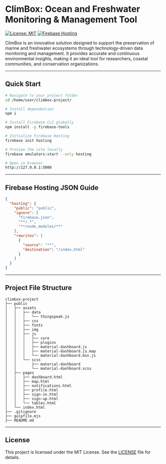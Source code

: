 # ClimBox: Ocean and Freshwater Monitoring & Management Tool

[![License: MIT](https://img.shields.io/badge/License-MIT-yellow.svg)](https://opensource.org/licenses/MIT)
[![Firebase Hosting](https://img.shields.io/badge/Hosted%20on-Firebase-orange?style=flat-square)](https://firebase.google.com/products/hosting)

ClimBox is an innovative solution designed to support the preservation of marine and freshwater ecosystems through technology-driven data monitoring and management. It provides accurate and continuous environmental insights, making it an ideal tool for researchers, coastal communities, and conservation organizations.

---

## Quick Start

```bash
# Navigate to your project folder
cd /home/user/climbox-project/

# Install dependencies
npm i

# Install Firebase CLI globally
npm install -g firebase-tools

# Initialize Firebase Hosting
firebase init hosting

# Preview the site locally
firebase emulators:start --only hosting

# Open in browser
http://127.0.0.1:5000
```

---

## Firebase Hosting JSON Guide

```json
{
  "hosting": {
    "public": "public",
    "ignore": [
      "firebase.json",
      "**/.*",
      "**/node_modules/**"
    ],
    "rewrites": [
      {
        "source": "**",
        "destination": "/index.html"
      }
    ]
  }
}
```

---

## Project File Structure

```
climbox-project
├── public
│   ├── assets
│   │   ├── data
│   │   │   └── thingspeak.js
│   │   ├── css
│   │   ├── fonts
│   │   ├── img
│   │   ├── js
│   │   │   ├── core
│   │   │   ├── plugins
│   │   │   ├── material-dashboard.js
│   │   │   ├── material-dashboard.js.map
│   │   │   └── material-dashboard.min.js
│   │   └── scss
│   │       ├── material-dashboard
│   │       └── material-dashboard.scss
│   ├── pages
│   │   ├── dashboard.html
│   │   ├── map.html
│   │   ├── notifications.html
│   │   ├── profile.html
│   │   ├── sign-in.html
│   │   ├── sign-up.html
│   │   └── tables.html
│   └── index.html
├── .gitignore
├── gulpfile.mjs
├── README.md
```

---

## License

This project is licensed under the MIT License. See the [LICENSE](https://opensource.org/licenses/MIT) file for details.
